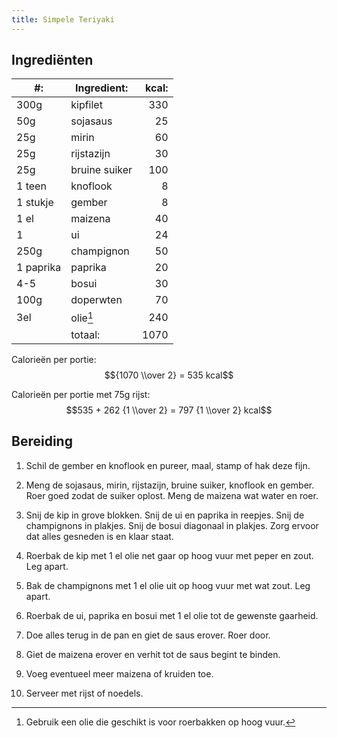 ```yaml
---
title: Simpele Teriyaki
---
```


## Ingrediënten

| #:        | Ingredient:   | kcal: |
| --------- | ------------- | ----: |
| 300g      | kipfilet      |   330 |
| 50g       | sojasaus      |    25 |
| 25g       | mirin         |    60 |
| 25g       | rijstazijn    |    30 |
| 25g       | bruine suiker |   100 |
| 1 teen    | knoflook      |     8 |
| 1 stukje  | gember        |     8 |
| 1 el      | maizena       |    40 |
| 1         | ui            |    24 |
| 250g      | champignon    |    50 |
| 1 paprika | paprika       |    20 |
| 4-5       | bosui         |    30 |
| 100g      | doperwten     |    70 |
| 3el       | olie[^1]      |   240 |
|           | totaal:       |  1070 |

[^1]: Gebruik een olie die geschikt is voor roerbakken op hoog vuur.

Calorieën per portie: $${1070 \\over 2} = 535  kcal$$

Calorieën per portie met 75g rijst: $$535 + 262 {1 \\over 2} = 797 {1 \\over 2} kcal$$

## Bereiding

1. Schil de gember en knoflook en pureer, maal, stamp of hak deze fijn.

1. Meng de sojasaus, mirin, rijstazijn, bruine suiker, knoflook en gember. Roer goed zodat de suiker oplost. Meng de maizena wat water en roer.

1. Snij de kip in grove blokken. Snij de ui en paprika in reepjes. Snij de champignons in plakjes. Snij de bosui diagonaal in plakjes. Zorg ervoor dat alles gesneden is en klaar staat.

1. Roerbak de kip met 1 el olie net gaar op hoog vuur met peper en zout. Leg apart.

1. Bak de champignons met 1 el olie uit op hoog vuur met wat zout. Leg apart.

1. Roerbak de ui, paprika en bosui met 1 el olie tot de gewenste gaarheid.

1. Doe alles terug in de pan en giet de saus erover. Roer door.

1. Giet de maizena erover en verhit tot de saus begint te binden.

1. Voeg eventueel meer maizena of kruiden toe.

1. Serveer met rijst of noedels.
